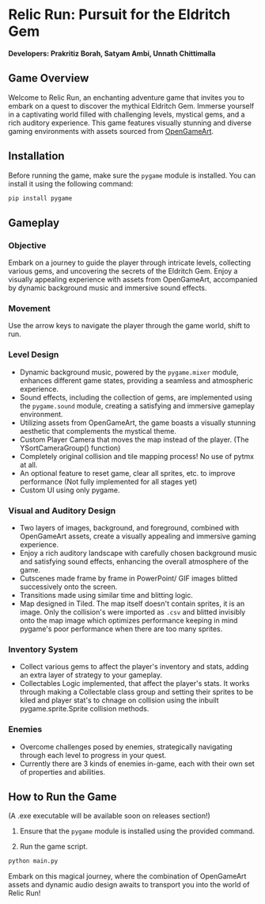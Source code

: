 # Relic Run: Pursuit for the Eldritch Gem

**Developers: Prakritiz Borah, Satyam Ambi, Unnath Chittimalla**

## Game Overview

Welcome to Relic Run, an enchanting adventure game that invites you to embark on a quest to discover the mythical Eldritch Gem. Immerse yourself in a captivating world filled with challenging levels, mystical gems, and a rich auditory experience. This game features visually stunning and diverse gaming environments with assets sourced from [OpenGameArt](https://opengameart.org/).

## Installation

Before running the game, make sure the `pygame` module is installed. You can install it using the following command:

```bash
pip install pygame
```

## Gameplay

### Objective

Embark on a journey to guide the player through intricate levels, collecting various gems, and uncovering the secrets of the Eldritch Gem. Enjoy a visually appealing experience with assets from OpenGameArt, accompanied by dynamic background music and immersive sound effects.

### Movement

Use the arrow keys to navigate the player through the game world, shift to run.

### Level Design

- Dynamic background music, powered by the `pygame.mixer` module, enhances different game states, providing a seamless and atmospheric experience.
- Sound effects, including the collection of gems, are implemented using the `pygame.sound` module, creating a satisfying and immersive gameplay environment.
- Utilizing assets from OpenGameArt, the game boasts a visually stunning aesthetic that complements the mystical theme.
- Custom Player Camera that moves the map instead of the player. (The YSortCameraGroup() function)
- Completely original collision and tile mapping process! No use of pytmx at all.
- An optional feature to reset game, clear all sprites, etc. to improve performance (Not fully implemented for all stages yet)
- Custom UI using only pygame.

### Visual and Auditory Design

- Two layers of images, background, and foreground, combined with OpenGameArt assets, create a visually appealing and immersive gaming experience.
- Enjoy a rich auditory landscape with carefully chosen background music and satisfying sound effects, enhancing the overall atmosphere of the game.
- Cutscenes made frame by frame in PowerPoint/ GIF images blitted successively onto the screen.
- Transitions made using similar time and blitting logic.
- Map designed in Tiled. The map itself doesn't contain sprites, it is an image. Only the collision's were imported as `.csv` and blitted invisibly onto the map image which optimizes performance keeping in mind pygame's poor performance when there are too many sprites.

### Inventory System

- Collect various gems to affect the player's inventory and stats, adding an extra layer of strategy to your gameplay.
- Collectables Logic implemented, that affect the player's stats. It works through making a Collectable class group and setting their sprites to be kiled and player stat's to chnage on collision using the inbuilt pygame.sprite.Sprite collision methods.

### Enemies

- Overcome challenges posed by enemies, strategically navigating through each level to progress in your quest.
- Currently there are 3 kinds of enemies in-game, each with their own set of properties and abilities.

## How to Run the Game

(A .exe executable will be available soon on releases section!)
1. Ensure that the `pygame` module is installed using the provided command.

2. Run the game script.

```bash
python main.py
```

Embark on this magical journey, where the combination of OpenGameArt assets and dynamic audio design awaits to transport you into the world of Relic Run!
